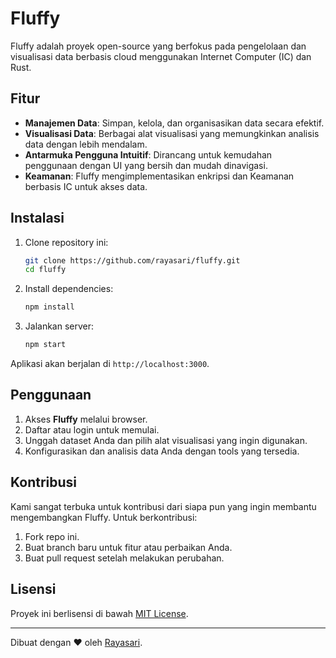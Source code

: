 # Fluffy

Fluffy adalah proyek open-source yang berfokus pada pengelolaan dan visualisasi data berbasis cloud menggunakan Internet Computer (IC) dan Rust.

## Fitur

- **Manajemen Data**: Simpan, kelola, dan organisasikan data secara efektif.
- **Visualisasi Data**: Berbagai alat visualisasi yang memungkinkan analisis data dengan lebih mendalam.
- **Antarmuka Pengguna Intuitif**: Dirancang untuk kemudahan penggunaan dengan UI yang bersih dan mudah dinavigasi.
- **Keamanan**: Fluffy mengimplementasikan enkripsi dan Keamanan berbasis IC untuk akses data.

## Instalasi

1. Clone repository ini:

   ```bash
   git clone https://github.com/rayasari/fluffy.git
   cd fluffy
   ```

2. Install dependencies:

   ```bash
   npm install
   ```

3. Jalankan server:

   ```bash
   npm start
   ```

Aplikasi akan berjalan di `http://localhost:3000`.

## Penggunaan

1. Akses **Fluffy** melalui browser.
2. Daftar atau login untuk memulai.
3. Unggah dataset Anda dan pilih alat visualisasi yang ingin digunakan.
4. Konfigurasikan dan analisis data Anda dengan tools yang tersedia.

## Kontribusi

Kami sangat terbuka untuk kontribusi dari siapa pun yang ingin membantu mengembangkan Fluffy. Untuk berkontribusi:

1. Fork repo ini.
2. Buat branch baru untuk fitur atau perbaikan Anda.
3. Buat pull request setelah melakukan perubahan.

## Lisensi

Proyek ini berlisensi di bawah [MIT License](LICENSE).

---

Dibuat dengan ❤️ oleh [Rayasari](https://github.com/rayasari).
